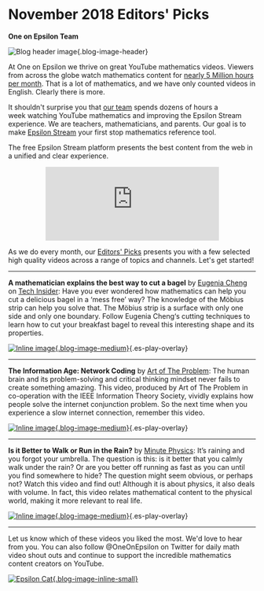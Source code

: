 # November 2018 Editors' Picks

**One on Epsilon Team**

![Blog header image](https://es-app.com/assets/brd23x.jpg){.blog-image-header}

At One on Epsilon we thrive on great YouTube mathematics videos. Viewers from across the globe watch mathematics content for [nearly 5 Million hours per month](https://oneonepsilon.com/epsilonstream/#data-analysis). That is a lot of mathematics, and we have only counted videos in English. Clearly there is more.

It shouldn't surprise you that [our team](https://oneonepsilon.com/epsilonstream/#content-team) spends dozens of hours a week watching YouTube mathematics and improving the Epsilon Stream experience. We are teachers, mathematicians, and parents. Our goal is to make [Epsilon Stream](https://oneonepsilon.com/epsilonstream/) your first stop mathematics reference tool.

The free Epsilon Stream platform presents the best content from the web in a unified and clear experience. 

<center>
<iframe width="70%" src="https://www.youtube.com/embed/7zZhs3nMYKw" frameborder="0" allow="accelerometer; autoplay; encrypted-media; gyroscope; picture-in-picture" allowfullscreen></iframe>
</center>

As we do every month, our [Editors' Picks](https://epsilonstream.com/topic/editorspicks/) presents you with a few selected high quality videos across a range of topics and channels. Let's get started!

--- 

**A mathematician explains the best way to cut a bagel** by [Eugenia Cheng](http://eugeniacheng.com/) on [Tech Insider](https://www.youtube.com/channel/UCVLZmDKeT-mV4H3ToYXIFYg): Have you ever wondered how mathematics can help you cut a delicious bagel in a ‘mess free’ way? The knowledge of the Möbius strip can help you solve that. The Möbius strip is a surface with only one side and only one boundary. Follow Eugenia Cheng‘s cutting techniques to learn how to cut your breakfast bagel to reveal this interesting shape and its properties.



[![Inline image](https://i.ytimg.com/vi/Ktfo8D3cCr0/mqdefault.jpg
){.blog-image-medium}](https://epsilonstream.com/video/d3ccr0){.es-play-overlay}

---
**The Information Age: Network Coding** by [Art of The Problem](https://www.youtube.com/channel/UCotwjyJnb-4KW7bmsOoLfkg): The human brain and its problem-solving and critical thinking mindset never fails to create something amazing. This video, produced by Art of The Problem in co-operation with the IEEE Information Theory Society, vividly explains how people solve the internet conjunction problem. So the next time when you experience a slow internet connection, remember this video.


[![Inline image](https://i.ytimg.com/vi/B0ZcAWEvjCA/mqdefault.jpg
){.blog-image-medium}](https://epsilonstream.com/video/wevjca){.es-play-overlay}

---

**Is it Better to Walk or Run in the Rain?** by [Minute Physics](https://www.youtube.com/channel/UCUHW94eEFW7hkUMVaZz4eDg): It’s raining and you forgot your umbrella. The question is this: is it better that you calmly walk under the rain? Or are you better off running as fast as you can until you find somewhere to hide? The question might seem obvious, or perhaps not? Watch this video and find out! Although it is about physics, it also deals with volume. In fact, this video relates mathematical content to the physical world, making it more relevant to real life.

[![Inline image](https://i.ytimg.com/vi/3MqYE2UuN24/mqdefault.jpg
){.blog-image-medium}](https://epsilonstream.com/video/2uun24){.es-play-overlay}



---

Let us know which of these videos you liked the most. We'd love to hear from you. You can also follow @OneOnEpsilon on Twitter for daily math video shout outs and continue to support the incredible mathematics content creators on YouTube.

[![Epsilon Cat](https://es-app.com/blog-assets/epsilonCat.jpg){.blog-image-inline-small}](https://www.youtube.com/watch?v=7zZhs3nMYKw)